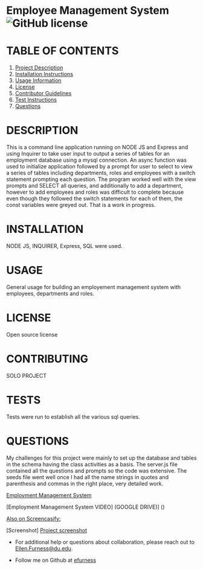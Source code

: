 # Employee Management System![GitHub license](https://img.shields.io/badge/license-undefined-blue.svg)

# TABLE OF CONTENTS 

1. [Project Description](#project-description)
2. [Installation Instructions](#installation)
3. [Usage Information](#usage)
4. [License](#license)
5. [Contributor Guidelines](#contributors)
6. [Test Instructions](#tests)
7. [Questions](#questions)

# DESCRIPTION 

This is a command line application running on NODE JS and Express and using Inquirer to take user input to output a series of tables for an employment database using a mysql connection. An async function was used to initialize application followed by a prompt for user to select to view a series of tables including departments, roles and employees with a switch statement prompting each question.  The program worked well with the view prompts and SELECT all queries, and additionally to add a department, however to add employees and roles was difficult to complete because even though they followed the switch statements for each of them, the const variables were greyed out.  That is a work in progress.

# INSTALLATION 

NODE JS, INQUIRER, Express, SQL were used.

# USAGE 

General usage for building an employement management system with employees, departments and roles.
 
# LICENSE 

Open source license

# CONTRIBUTING 

SOLO PROJECT

# TESTS 

Tests were run to establish all the various sql queries.
 
# QUESTIONS 

My challenges for this project were mainly to set up the database and tables in the schema having the class activities as a basis.  The server.js file contained all the questions and prompts so the code was extensive.  The seeds file went well once I had all the name strings in quotes and parenthesis and commas in the right place, very detailed work.

[Employment Management System](https://github.com/efurness/Employee-Management-System.git)


[Employment Management System VIDEO] (GOOGLE DRIVE)] ()
 
[Also on Screencasify:]()

[Screenshot] [Project screenshot](assets/images/employment.gif) 


* For additional help or questions about collaboration, please reach out to Ellen.Furness@du.edu.

* Follow me on Github at [efurness](http://github.com/efurness)

